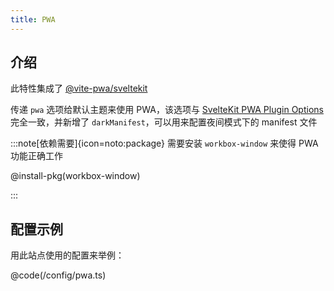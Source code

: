 ```yaml
---
title: PWA
---
```


## 介绍

此特性集成了 [@vite-pwa/sveltekit](https://vite-pwa-org.netlify.app/frameworks/sveltekit.html#sveltekit-pwa-plugin)

传递 `pwa` 选项给默认主题来使用 PWA，该选项与 [SvelteKit PWA Plugin Options](https://vite-pwa-org.netlify.app/frameworks/sveltekit.html#sveltekit-pwa-plugin-options) 完全一致，并新增了 `darkManifest`，可以用来配置夜间模式下的 manifest 文件

:::note[依赖需要]{icon=noto:package}
需要安装 `workbox-window` 来使得 PWA 功能正确工作

@install-pkg(workbox-window)

:::


## 配置示例

用此站点使用的配置来举例：

@code(/config/pwa.ts)
